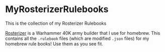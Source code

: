 # MyRosterizerRulebooks
This is the collection of my Rosterizer Rulebooks

[Rosterizer](https://rosterizer.com) is a Warhammer 40K army builder that I use for homebrew. This contains all the `.rulebook` files (which are modified `.json` files) for my homebrew rule books!
Use them as you see fit.
